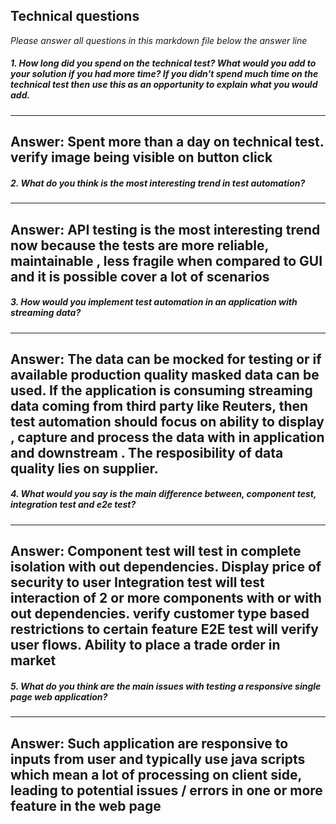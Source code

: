 
## Technical questions

_Please answer all questions in this markdown file below the answer line_

##### 1. How long did you spend on the technical test? What would you add to your solution if you had more time? If you didn't spend much time on the technical test then use this as an opportunity to explain what you would add.

---
Answer:
Spent more than a day on technical test. verify image being visible on button click     
---

##### 2. What do you think is the most interesting trend in test automation?

---
Answer:
API testing is the most interesting trend now because the tests are more reliable, maintainable , less fragile when compared to GUI and it is possible cover a lot of scenarios 
---

##### 3. How would you implement test automation in an application with streaming data?

----
Answer:
The data can be mocked for testing or if available production quality masked data can be used. If the application is consuming streaming data coming from third party like Reuters, then test automation should focus on ability to display , capture and process the data with in application and  downstream . The resposibility of data quality lies on supplier. 
----

##### 4. What would you say is the main difference between, component test, integration test and e2e test?

---
Answer:
Component test will test in complete isolation with out dependencies. Display price of security to user 
Integration test will test interaction of 2 or more components with or with out dependencies. verify customer type based restrictions to certain feature 
E2E test will verify user flows.  Ability to place a trade order in market
---

##### 5. What do you think are the main issues with testing a responsive single page web application?

---
Answer:
Such application are responsive to inputs from user and typically use java scripts which mean a lot of processing on client side, leading to potential issues / errors  in one or more feature in the web page
---
